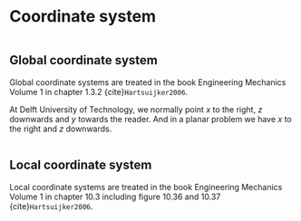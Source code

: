 ```{index} Coordinate system
```
# Coordinate system

```{index} Global coordinate system
```
## Global coordinate system
Global coordinate systems are treated in the book Engineering Mechanics Volume 1 in chapter 1.3.2 {cite}`Hartsuijker2006`.

At Delft University of Technology, we normally point $x$ to the right, $z$ downwards and $y$ towards the reader. And in a planar problem we have $x$ to the right and $z$ downwards.

```{index} Local coordinate system
```
## Local coordinate system
Local coordinate systems are treated in the book Engineering Mechanics Volume 1 in chapter 10.3 including figure 10.36 and 10.37 {cite}`Hartsuijker2006`.